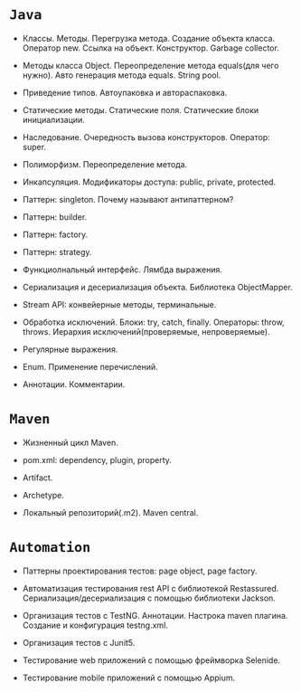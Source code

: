 # **`Java`**

* Классы. Методы. Перегрузка метода. Создание объекта класса. Оператор new. Ссылка на объект. Конструктор. Garbage collector.

* Методы класса Object. Переопределение метода equals(для чего нужно). Авто генерация метода equals. String pool.

* Приведение типов. Автоупаковка и автораспаковка.

* Статические методы. Статические поля. Статические блоки инициализации.

* Наследование. Очередность вызова конструкторов. Оператор: super.

* Полиморфизм. Переопределение метода.

* Инкапсуляция. Модификаторы доступа: public, private, protected.

* Паттерн: singleton. Почему называют антипаттерном?

* Паттерн: builder.

* Паттерн: factory.

* Паттерн: strategy.

* Функциолнальный интерфейс. Лямбда выражения.

* Сериализация и десериализация объекта. Библиотека ObjectMapper.

* Stream API: конвейерные методы, терминальные.

* Обработка исключений. Блоки: try, catch, finally. Операторы: throw, throws. Иерархия исключений(проверяемые, непроверяемые).

* Регулярные выражения.

* Enum. Применение перечислений.

* Аннотации. Комментарии.

# **`Maven`**

* Жизненный цикл Maven.

* pom.xml: dependency, plugin, property.

* Artifact.

* Archetype.

* Локальный репозиторий(.m2). Maven central.

# **`Automation`**

* Паттерны проектирования тестов: page object, page factory.

* Автоматизация тестирования rest API с библиотекой Restassured. Сериализация/десериализация с помощью библиотеки Jackson.

* Организация тестов с TestNG. Аннотации. Настрока maven плагина. Создание и конфигурация testng.xml.

* Организация тестов с Junit5.

* Тестирование web приложений с помощью фреймворка Selenide.

* Тестирование mobile приложений с помощью Appium.